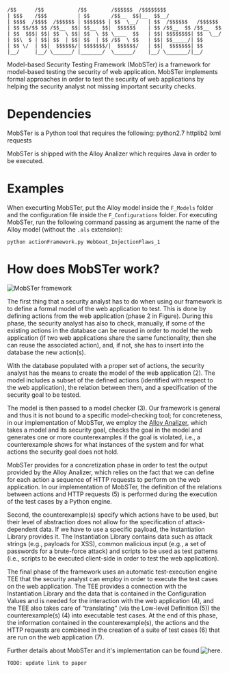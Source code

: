     /$$      /$$           /$$        /$$$$$$  /$$$$$$$$                 
    | $$$    /$$$          | $$       /$$__  $$|__  $$__/                 
    | $$$$  /$$$$  /$$$$$$ | $$$$$$$ | $$  \__/   | $$  /$$$$$$   /$$$$$$ 
    | $$ $$/$$ $$ /$$__  $$| $$__  $$|  $$$$$$    | $$ /$$__  $$ /$$__  $$
    | $$  $$$| $$| $$  \ $$| $$  \ $$ \____  $$   | $$| $$$$$$$$| $$  \__/
    | $$\  $ | $$| $$  | $$| $$  | $$ /$$  \ $$   | $$| $$_____/| $$      
    | $$ \/  | $$|  $$$$$$/| $$$$$$$/|  $$$$$$/   | $$|  $$$$$$$| $$      
    |__/     |__/ \______/ |_______/  \______/    |__/ \_______/|__/      
                                                                      
                                                                      
                                                                      
Model-based Security Testing Framework (MobSTer) is a framework for model-based testing
the security of web application. MobSTer implements formal approaches in order
to test the security of web applications by helping the security analyst not
missing important security checks.


Dependencies
========================
MobSTer is a Python tool that requires the following:
    python2.7
    httplib2
    lxml
    requests

MobSTer is shipped with the Alloy Analizer which requires Java in
order to be executed.



Examples
========================
When execurting MobSTer, put the Alloy model inside the `F_Models` folder and the
configuration file inside the `F_Configurations` folder.
For executing MobSTer, run the following command passing as argument the name of
the Alloy model (without the `.als` extension):

    python actionFramework.py WebGoat_InjectionFlaws_1


How does MobSTer work?
========================

![MobSTer framework](https://bitbucket.org/REGIS-UniVr/mobster/raw/master/framework.png)

The first thing that a security analyst has to do when using our framework is
to define a formal model of the web application to test. This is done by
defining actions from the web application (phase 2 in Figure).  During this
phase, the security analyst has also to check, manually, if some of the
existing actions in the database can be reused in order to model the web
application (if two web applications share the same functionality, then she can
reuse the associated action), and, if not, she has to insert into the database
the new action(s).

With the database populated with a proper set of actions, the security analyst
has the means to create the model of the web application (2). The model
includes a subset of the defined actions (identified with respect to the web
application), the relation between them, and a specification of the security
goal to be tested.

The model is then passed to a model checker (3). Our framework is general and
thus it is not bound to a specific model-checking tool; for concreteness, in
our implementation of MobSTer, we employ the [Alloy Analizer](http://alloy.mit.edu/alloy/),
which takes a model and its security goal, checks the goal in the model and
generates one or more counterexamples if the goal is violated, i.e., a
counterexample shows for what instances of the system and for what actions the
security goal does not hold.

MobSTer provides for a concretization phase in order to test the output
provided by the Alloy Analizer, which relies on the fact that we can define for
each action a sequence of HTTP requests to perform on the web application. In
our implementation of MobSTer, the definition of the relations between actions
and HTTP requests (5) is performed during the execution of the test cases by a
Python engine.

Second, the counterexample(s) specify which actions have to be used, but their
level of abstraction does not allow for the specification of attack-dependent
data. If we have to use a specific payload, the Instantiation Library provides
it. The Instantiation Library contains data such as attack strings (e.g.,
payloads for XSS), common malicious input (e.g., a set of passwords for a
brute-force attack) and scripts to be used as test patterns (i.e., scripts to
be executed client-side in order to test the web application).

The final phase of the framework uses an automatic test-execution engine TEE
that the security analyst can employ in order to execute the test cases on the
web application. The TEE provides a connection with the Instantiation Library
and the data that is contained in the Configuration Values and is needed for
the interaction with the web application (4), and the TEE also takes care of
“translating” (via the Low-level Definition (5)) the counterexample(s) (4) into
executable test cases. At the end of this phase, the information contained in
the counterexample(s), the actions and the HTTP requests are combined in the
creation of a suite of test cases (6) that are run on the web application (7).

Further details about MobSTer and it's implementation can be found ![here](http://paper.link).
    
    TODO: update link to paper

